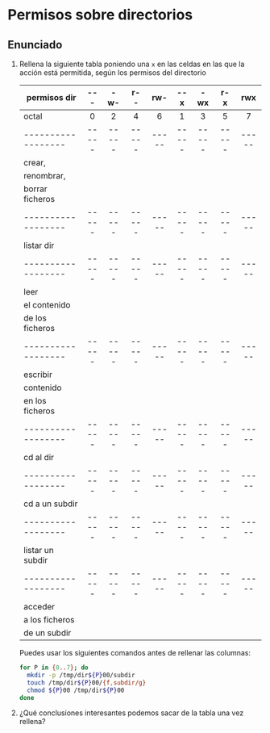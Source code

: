 # Permisos sobre directorios

## Enunciado

1. Rellena la siguiente tabla poniendo una `x` en las celdas en las que
   la acción está permitida, según los permisos del directorio

   | permisos dir     | --- | -w- | r-- | rw- | --x | -wx | r-x | rwx |
   |------------------|:---:|:---:|:---:|:---:|:---:|:---:|:---:|:---:|
   | octal            |  0  |  2  |  4  |  6  |  1  |  3  |  5  |  7  |
   |------------------|-----|-----|-----|-----|-----|-----|-----|-----|
   | crear,           |     |     |     |     |     |     |     |     |
   | renombrar,       |     |     |     |     |     |     |     |     |
   | borrar ficheros  |     |     |     |     |     |     |     |     |
   |------------------|-----|-----|-----|-----|-----|-----|-----|-----|
   | listar dir       |     |     |     |     |     |     |     |     |
   |------------------|-----|-----|-----|-----|-----|-----|-----|-----|
   | leer             |     |     |     |     |     |     |     |     |
   | el contenido     |     |     |     |     |     |     |     |     |
   | de los ficheros  |     |     |     |     |     |     |     |     |
   |------------------|-----|-----|-----|-----|-----|-----|-----|-----|
   | escribir         |     |     |     |     |     |     |     |     |
   | contenido        |     |     |     |     |     |     |     |     |
   | en los ficheros  |     |     |     |     |     |     |     |     |
   |------------------|-----|-----|-----|-----|-----|-----|-----|-----|
   | cd al dir        |     |     |     |     |     |     |     |     |
   |------------------|-----|-----|-----|-----|-----|-----|-----|-----|
   | cd a un subdir   |     |     |     |     |     |     |     |     |
   |------------------|-----|-----|-----|-----|-----|-----|-----|-----|
   | listar un subdir |     |     |     |     |     |     |     |     |
   |------------------|-----|-----|-----|-----|-----|-----|-----|-----|
   | acceder          |     |     |     |     |     |     |     |     |
   | a los ficheros   |     |     |     |     |     |     |     |     |
   | de un subdir     |     |     |     |     |     |     |     |     |

   Puedes usar los siguientes comandos antes de rellenar las columnas:

    ```bash
    for P in {0..7}; do
      mkdir -p /tmp/dir${P}00/subdir
      touch /tmp/dir${P}00/{f,subdir/g}
      chmod ${P}00 /tmp/dir${P}00
    done
    ```

2. ¿Qué conclusiones interesantes podemos sacar de la tabla una vez
   rellena?
